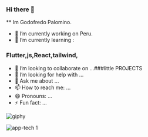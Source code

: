 ### Hi there 👋

** Im Godofredo Palomino.

 
- 🔭 I’m currently working on Peru.
- 🌱 I’m currently learning :
### Flutter,js,React,tailwind,
- 👯 I’m looking to collaborate on ...###little PROJECTS
- 🤔 I’m looking for help with ...
- 💬 Ask me about ...
- 📫 How to reach me: ...
- 😄 Pronouns: ...
- ⚡ Fun fact: ...

![giphy](https://user-images.githubusercontent.com/76604719/195724118-798c5211-99db-4765-8486-fc77fec30f4c.gif)


![app-tech 1](https://user-images.githubusercontent.com/76604719/195723702-94dbda3a-d391-426b-b880-702838c58d29.gif)

